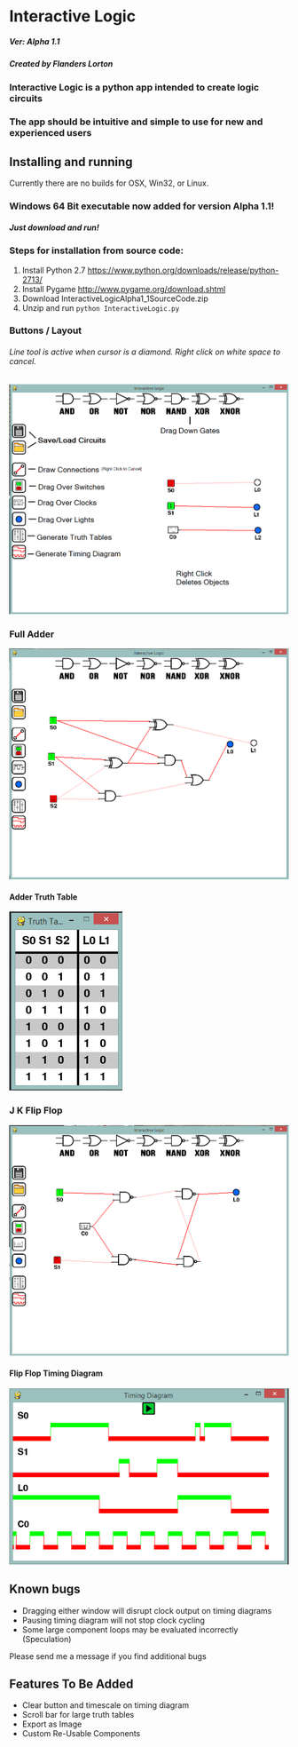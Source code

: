 # Interactive Logic

##### Ver: Alpha 1.1
##### Created by Flanders Lorton

### Interactive Logic is a python app intended to create logic circuits
### The app should be intuitive and simple to use for new and experienced users

## Installing and running
Currently there are no builds for OSX, Win32, or Linux.

### Windows 64 Bit executable now added for version Alpha 1.1!

##### Just download and run!


### Steps for installation from source code:
1. Install Python 2.7 https://www.python.org/downloads/release/python-2713/
2. Install Pygame http://www.pygame.org/download.shtml
3. Download InteractiveLogicAlpha1_1SourceCode.zip
4. Unzip and run `python InteractiveLogic.py`

### Buttons / Layout

###### Line tool is active when cursor is a diamond. Right click on white space to cancel.  
![Instructions](Readme_Images/help.png)

### Full Adder
![FullAdder](Readme_Images/adder.png)

#### Adder Truth Table
![FullAdderTT](Readme_Images/adderTT.png)

### J K Flip Flop
![FlipFlop](Readme_Images/flipflop.png)

#### Flip Flop Timing Diagram
![FlipFlopTG](Readme_Images/flipflopTG.png)

## Known bugs
- Dragging either window will disrupt clock output on timing diagrams
- Pausing timing diagram will not stop clock cycling
- Some large component loops may be evaluated incorrectly (Speculation)

Please send me a message if you find additional bugs

## Features To Be Added
- Clear button and timescale on timing diagram
- Scroll bar for large truth tables
- Export as Image
- Custom Re-Usable Components
